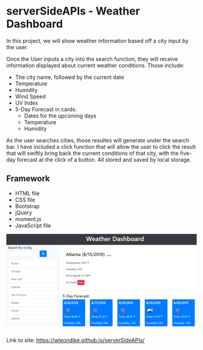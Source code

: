# serverSideAPIs - Weather Dashboard
In this project, we will show weather information based off a city input by the user.

Once the User inputs a city into the search function, they will receive information displayed about current weather conditions. Those include:
- The city name, followed by the current date
- Temperature
- Humidity
- Wind Speed
- UV Index
- 5-Day Forecast in cards:
    - Dates for the upcoming days
    - Temperature
    - Humidity

As the user searches cities, those resultes will generate under the search bar. I have included a click function that will allow the user to click the result that will swiftly bring back the current conditions of that city, with the five-day forecast at the click of a button. All stored and saved by local storage. 

## Framework
- HTML file
- CSS file
- Bootstrap
- jQuery
- moment.js
- JavaScript file

<img src="./assets/images/06-server-side-apis-homework-demo.png" alt = "Weather Dashboard" width=600>

Link to site: https://wleondike.github.io/serverSideAPIs/
